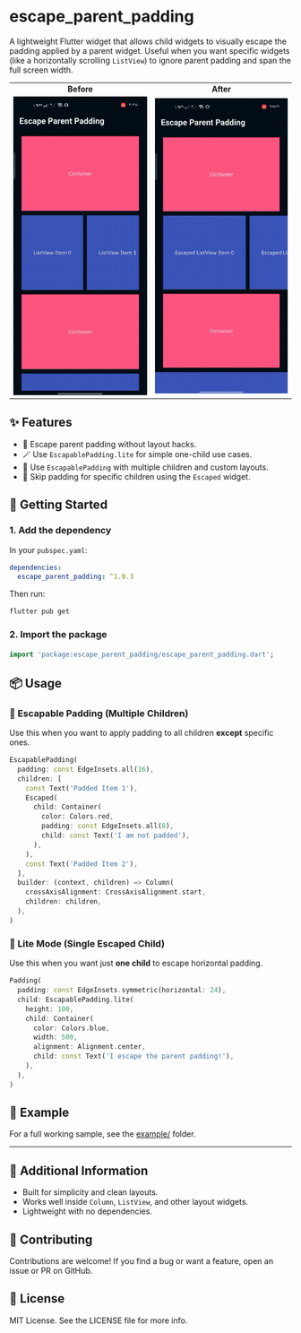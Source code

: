 # escape_parent_padding

A lightweight Flutter widget that allows child widgets to visually escape the padding applied by a parent widget. Useful when you want specific widgets (like a horizontally scrolling `ListView`) to ignore parent padding and span the full screen width.

<table>
  <tr>
    <td align="center"><b>Before</b></td>
    <td align="center"><b>After</b></td>
  </tr>
  <tr>
    <td>
      <img src="example/screenshots/escapable_padding_before.gif" width="300">
    </td>
    <td>
      <img src="example/screenshots/escapable_padding_after.gif" width="300">
    </td>
  </tr>
</table>


## ✨ Features

- 🧩 Escape parent padding without layout hacks.
- 🪄 Use `EscapablePadding.lite` for simple one-child use cases.
- 🎯 Use `EscapablePadding` with multiple children and custom layouts.
- 🧱 Skip padding for specific children using the `Escaped` widget.

## 🚀 Getting Started

### 1. Add the dependency

In your `pubspec.yaml`:

```yaml
dependencies:
  escape_parent_padding: ^1.0.3
```

Then run:

```bash
flutter pub get
```

### 2. Import the package

```dart
import 'package:escape_parent_padding/escape_parent_padding.dart';
```

## 📦 Usage

### 🔹 Escapable Padding (Multiple Children)

Use this when you want to apply padding to all children **except** specific ones.

```dart
EscapablePadding(
  padding: const EdgeInsets.all(16),
  children: [
    const Text('Padded Item 1'),
    Escaped(
      child: Container(
        color: Colors.red,
        padding: const EdgeInsets.all(8),
        child: const Text('I am not padded'),
      ),
    ),
    const Text('Padded Item 2'),
  ],
  builder: (context, children) => Column(
    crossAxisAlignment: CrossAxisAlignment.start,
    children: children,
  ),
)
```

### 🔸 Lite Mode (Single Escaped Child)

Use this when you want just **one child** to escape horizontal padding.

```dart
Padding(
  padding: const EdgeInsets.symmetric(horizontal: 24),
  child: EscapablePadding.lite(
    height: 100,
    child: Container(
      color: Colors.blue,
      width: 500,
      alignment: Alignment.center,
      child: const Text('I escape the parent padding!'),
    ),
  ),
)
```

## 📁 Example

For a full working sample, see the [example/](example/) folder.

---

## 📌 Additional Information

- Built for simplicity and clean layouts.
- Works well inside `Column`, `ListView`, and other layout widgets.
- Lightweight with no dependencies.

## 🤝 Contributing

Contributions are welcome! If you find a bug or want a feature, open an issue or PR on GitHub.

## 📄 License

MIT License. See the LICENSE file for more info.
